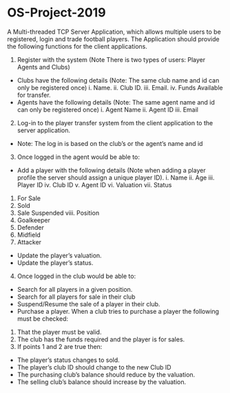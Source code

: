 # OS-Project-2019
A Multi-threaded TCP Server Application, which allows multiple users to be registered, login and trade football players. 
The Application should provide the following functions for the client applications.
1.	Register with the system (Note There is two types of users: Player Agents and Clubs)
*	Clubs have the following details (Note: The same club name and id can only be registered once)
i.	Name.
ii.	Club ID.
iii.	Email.
iv.	Funds Available for transfer.
*	Agents have the following details (Note: The same agent name and id can only be registered once)
i.	Agent Name
ii.	Agent ID
iii.	Email
2.	Log-in to the player transfer system from the client application to the server application.
*	Note: The log in is based on the club’s or the agent’s name and id
3.	Once logged in the agent would be able to:
*	Add a player with the following details (Note when adding a player profile the server should assign a unique player ID).
i.	Name
ii.	Age
iii.	Player ID
iv.	Club ID
v.	Agent ID
vi.	Valuation
vii.	Status
1.	For Sale
2.	Sold
3.	Sale Suspended
viii.	Position
1.	Goalkeeper
2.	Defender
3.	Midfield
4.	Attacker
*	Update the player’s valuation.
*	Update the player’s status. 
4.	Once logged in the club would be able to:
*	Search for all players in a given position.
*	Search for all players for sale in their club
*	Suspend/Resume the sale of a player in their club. 
*	Purchase a player. When a club tries to purchase a player the following must be checked:
1.	That the player must be valid.
2.	The club has the funds required and the player is for sales.
3.	 If points 1 and 2 are true then:
*	The player’s status changes to sold.
*	The player’s club ID should change to the new Club ID
*	The purchasing club’s balance should reduce by the valuation.
*	The selling club’s balance should increase by the valuation.

